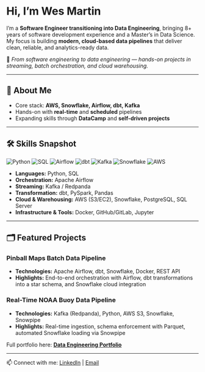 # Hi, I’m Wes Martin  

I’m a **Software Engineer transitioning into Data Engineering**, bringing 8+ years of software development experience and a Master’s in Data Science.  
My focus is building **modern, cloud-based data pipelines** that deliver clean, reliable, and analytics-ready data.  

🚀 *From software engineering to data engineering — hands-on projects in streaming, batch orchestration, and cloud warehousing.*

---

## 👤 About Me

- Core stack: **AWS, Snowflake, Airflow, dbt, Kafka** 
- Hands-on with **real-time** and **scheduled** pipelines
- Expanding skills through **DataCamp** and **self-driven projects** 

---

## 🛠 Skills Snapshot
![Python](https://img.shields.io/badge/Python-3.11-blue)
![SQL](https://img.shields.io/badge/SQL-Database-green)
![Airflow](https://img.shields.io/badge/Airflow-Orchestration-blue)
![dbt](https://img.shields.io/badge/dbt-Transformations-orange)
![Kafka](https://img.shields.io/badge/Kafka-Streaming-black)
![Snowflake](https://img.shields.io/badge/Snowflake-Cloud-lightblue)
![AWS](https://img.shields.io/badge/AWS-S3%20%7C%20EC2-yellow)

- **Languages:** Python, SQL  
- **Orchestration:** Apache Airflow  
- **Streaming:** Kafka / Redpanda  
- **Transformation:** dbt, PySpark, Pandas  
- **Cloud & Warehousing:** AWS (S3/EC2), Snowflake, PostgreSQL, SQL Server  
- **Infrastructure & Tools:** Docker, GitHub/GitLab, Jupyter  

---

## 🗂 Featured Projects  

### Pinball Maps Batch Data Pipeline
- **Technologies:** Apache Airflow, dbt, Snowflake, Docker, REST API  
- **Highlights:** End-to-end orchestration with Airflow, dbt transformations into a star schema, and Snowflake cloud integration  

### Real-Time NOAA Buoy Data Pipeline  
- **Technologies:** Kafka (Redpanda), Python, AWS S3, Snowflake, Snowpipe  
- **Highlights:** Real-time ingestion, schema enforcement with Parquet, automated Snowflake loading via Snowpipe  

Full portfolio here: [**Data Engineering Portfolio**](https://github.com/WesJM/data-engineering-portfolio)  

---

📫 Connect with me: [LinkedIn](https://www.linkedin.com/in/wes-martin/) | [Email](mailto:wes.martin713@gmail.com)
